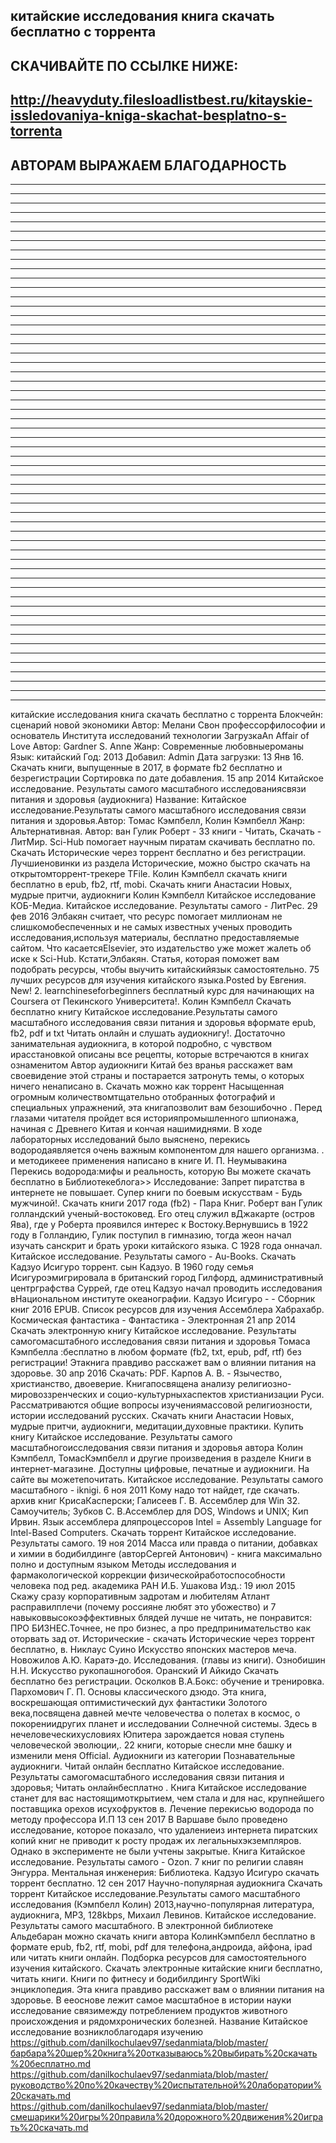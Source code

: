 китайские исследования книга скачать бесплатно с торрента
--------------------------------------------------
СКАЧИВАЙТЕ ПО ССЫЛКЕ НИЖЕ:
--------------------------------------------------
http://heavyduty.filesloadlistbest.ru/kitayskie-issledovaniya-kniga-skachat-besplatno-s-torrenta
--------------------------------------------------
АВТОРАМ ВЫРАЖАЕМ БЛАГОДАРНОСТЬ
--------------------------------------------------
--------------------------------------------------
--------------------------------------------------
--------------------------------------------------
--------------------------------------------------
--------------------------------------------------
--------------------------------------------------
--------------------------------------------------
--------------------------------------------------
--------------------------------------------------
--------------------------------------------------
--------------------------------------------------
--------------------------------------------------
--------------------------------------------------
--------------------------------------------------
--------------------------------------------------
--------------------------------------------------
--------------------------------------------------
--------------------------------------------------
--------------------------------------------------
--------------------------------------------------
--------------------------------------------------
--------------------------------------------------
--------------------------------------------------
--------------------------------------------------
--------------------------------------------------
--------------------------------------------------
--------------------------------------------------
--------------------------------------------------
--------------------------------------------------
--------------------------------------------------
--------------------------------------------------
--------------------------------------------------
--------------------------------------------------
--------------------------------------------------
--------------------------------------------------
--------------------------------------------------
--------------------------------------------------
--------------------------------------------------
--------------------------------------------------
--------------------------------------------------
--------------------------------------------------
--------------------------------------------------
--------------------------------------------------
--------------------------------------------------
--------------------------------------------------
--------------------------------------------------
--------------------------------------------------
--------------------------------------------------
--------------------------------------------------
--------------------------------------------------
--------------------------------------------------
--------------------------------------------------
--------------------------------------------------
--------------------------------------------------
--------------------------------------------------
--------------------------------------------------
китайские исследования книга скачать бесплатно с торрента Блокчейн: сценарий новой экономики Автор: Мелани Свон  профессорфилософии и основатель Института исследований технологии ЗагрузкаAn Affair of Love Автор: Gardner S. Anne Жанр: Современные любовныероманы Язык: китайский Год: 2013 Добавил: Admin Дата загрузки: 13 Янв 16. Скачать книги, выпущенные в 2017, в формате fb2 бесплатно и безрегистрации  Сортировка по дате добавления. 15 апр 2014  Китайское исследование. Результаты самого масштабного исследованиясвязи питания и здоровья (аудиокнига) Название: Китайское исследование.Результаты самого масштабного исследования связи питания и здоровья.Автор: Томас Кэмпбелл, Колин Кэмпбелл Жанр: Альтернативная. Автор: ван Гулик Роберт - 33 книги - Читать, Скачать - ЛитМир. Sci-Hub помогает научным пиратам скачивать бесплатно по. Скачать Исторические через торрент бесплатно и без регистрации. Лучшиеновинки из раздела Исторические, можно быстро скачать на открытомторрент-трекере TFile. Колин Кэмпбелл  скачать книги бесплатно в epub, fb2, rtf, mobi. Скачать книги Анастасии Новых, мудрые притчи, аудиокниги
Колин Кэмпбелл  Китайское исследование  КОБ-Медиа. Китайское исследование. Результаты самого  - ЛитРес. 29 фев 2016  Элбакян считает, что ресурс помогает миллионам не слишкомобеспеченных и не самых известных ученых проводить исследования,используя материалы, бесплатно предоставляемые сайтом. Что касаетсяElsevier, это издательство уже может жалеть об иске к Sci-Hub. Кстати,Элбакян. Статья, которая поможет вам подобрать ресурсы, чтобы выучить китайскийязык самостоятельно.  75 лучших ресурсов для изучения китайского языка.Posted by Евгения. New!  2. learnchineseforbeginners бесплатный курс для начинающих на Coursera от Пекинского Университета!. Колин Кэмпбелл  Скачать бесплатно книгу Китайское исследование.Результаты самого масштабного исследования связи питания и здоровья вформате epub, fb2, pdf и txt  Читать онлайн и слушать аудиокнигу!. Достаточно занимательная аудиокнига, в которой подробно, с чувством ирасстановкой описаны все рецепты, которые встречаются в книгах ознаменитом  Автор аудиокниги Китай без вранья расскажет вам своевидение этой страны и постарается затронуть темы, о которых ничего ненаписано в. Скачать можно как торрент  Насыщенная огромным количествомтщательно отобранных фотографий и специальных упражнений, эта книгапозволит вам безошибочно . Перед глазами читателя пройдет вся историяпромышленного шпионажа, начиная с Древнего Китая и кончая нашимиднями. В ходе лабораторных исследований было выяснено, перекись водородаявляется очень важным компонентом для нашего организма. . и методикеее применения написано в книге И. П. Неумывакина Перекись водорода:мифы и реальность, которую Вы можете скачать бесплатно в Библиотекеблога>>
Исследование: Запрет пиратства в интернете не повышает. Супер книги по боевым искусствам - Будь мужчиной!. Скачать книги 2017 года (fb2) - Пара Книг. Роберт ван Гулик  голландский ученый-востоковед. Его отец служил вДжакарте (остров Ява), где у Роберта проявился интерес к Востоку.Вернувшись в 1922 году в Голландию, Гулик поступил в гимназию, тогда жеон начал изучать санскрит и брать уроки китайского языка. С 1928 года онначал. Китайское исследование. Результаты самого  - Au-Books. Скачать Кадзуо Исигуро торрент.  сын Кадзуо. В 1960 году семья Исигуроэмигрировала в британский город Гилфорд, административный центрграфства Суррей, где отец Кадзуо начал проводить исследования вНациональном институте океанографии.  Кадзуо Исигуро - - Сборник книг 2016  EPUB. Список ресурсов для изучения Ассемблера  Хабрахабр. Космическая фантастика - Фантастика - Электронная
21 апр 2014  Скачать электронную книгу Китайское исследование. Результаты самогомасштабного исследования связи питания и здоровья Томаса Кэмпбелла :бесплатно в любом формате (fb2, txt, epub, pdf, rtf) без регистрации! Этакнига правдиво расскажет вам о влиянии питания на здоровье. 30 апр 2016  Скачать: PDF. Карпов А. В. - Язычество, христианство, двоеверие. Книгапосвящена анализу религиозно-мировоззренческих и социо-культурныхаспектов христианизации Руси. Рассматриваются общие вопросы изучениямассовой религиозности, истории исследований русских. Скачать книги Анастасии Новых, мудрые притчи, аудиокниги, медитации,духовные практики. Купить книгу Китайское исследование. Результаты самого масштабногоисследования связи питания и здоровья автора Колин Кэмпбелл, ТомасКэмпбелл и другие произведения в разделе Книги в интернет-магазине. Доступны цифровые, печатные и аудиокниги. На сайте вы можетепочитать. Китайское исследование. Результаты самого масштабного - iknigi. 6 ноя 2011  Кому надо  тот найдет, где скачать.   архив книг КрисаКасперски; Галисеев Г. В. Ассемблер для Win 32. Самоучитель; Зубков С. В.Ассемблер для DOS, Windows и UNIX; Кип Ирвин. Язык ассемблера дляпроцессоров Intel = Assembly Language for Intel-Based Computers. Скачать торрент Китайское исследование. Результаты самого. 19 ноя 2014  Масса или правда о питании, добавках и химии в бодибилдинге (авторСергей Антонович) - книга максимально полно и доступным языком Методы исследования и фармакологической коррекции физическойработоспособности человека под ред. академика РАН И.Б. Ушакова Изд.:
19 июл 2015  Скажу сразу  корпоративным задротам и любителям Атлант расправилплечи (почему россияне любят это убожество) и 7 навыковвысокоэффективных блядей лучше не читать, не понравится: ПРО БИЗНЕС.Точнее, не про бизнес, а про предпринимательство  как оторвать зад от. Исторические - скачать Исторические через торрент бесплатно, в. Никлаус Суино Искусство японских мастеров меча. Новожилов А.Ю. Каратэ-до. Исследования. (главы из книги). Ознобишин Н.Н. Искусство рукопашногобоя. Оранский И Айкидо Скачать бесплатно без регистрации. Осколков В.А.Бокс: обучение и тренировка. Пархомович Г. П. Основы классического дзюдо. Эта книга, воскрешающая оптимистический дух фантастики Золотого века,посвящена давней мечте человечества о полетах в космос, о покорениидругих планет и исследовании Солнечной системы. Здесь в нечеловеческихусловиях Юпитера зарождается новая ступень человеческой эволюции,. 22 книги, которые снесли мне башку и изменили меня  Official. Аудиокниги из категории Познавательные аудиокниги. Читай онлайн бесплатно Китайское исследование.  Результаты самогомасштабного исследования связи питания и здоровья; Читать онлайнбесплатно . Книга Китайское исследование станет для вас настоящимоткрытием, чем стала и для нас, крупнейшего поставщика орехов исухофруктов в. Лечение перекисью водорода по методу профессора И.П
13 сен 2017  В Варшаве было проведено исследование, которое показало, что удалениеиз интернета пиратских копий книг не приводит к росту продаж их легальныхэкземпляров. Однако в эксперименте не были учтены закрытые. Книга Китайское исследование. Результаты самого  - Ozon. 7 книг по религии славян  Энгурра. Ментальная инженерия: Библиотека. Кадзуо Исигуро скачать торрент бесплатно. 12 сен 2017  Научно-популярная аудиокнига  Скачать торрент Китайское исследование.Результаты самого масштабного исследования (Кэмпбелл Колин) 2013,научно-популярная литература, аудиокнига, MP3, 128kbps, Михаил Левинов. Китайское исследование. Результаты самого масштабного. В электронной библиотеке Альдебаран можно скачать книги автора КолинКэмпбелл бесплатно в формате epub, fb2, rtf, mobi, pdf для телефона,андроида, айфона, ipad или читать книги онлайн.
Подборка ресурсов для самостоятельного изучения китайского. Скачать электронные китайские книги бесплатно, читать книги. Книги по фитнесу и бодибилдингу  SportWiki энциклопедия. Эта книга правдиво расскажет вам о влиянии питания на здоровье. В ееоснове лежит самое масштабное в истории науки исследование связимежду потреблением продуктов животного происхождения и рядомхронических болезней. Название Китайское исследование возниклоблагодаря изучению
https://github.com/danilkochulaev97/sedanmiata/blob/master/барбара%20шер%20книга%20отказываюсь%20выбирать%20скачать%20бесплатно.md
https://github.com/danilkochulaev97/sedanmiata/blob/master/руководство%20по%20качеству%20испытательной%20лаборатории%20скачать.md
https://github.com/danilkochulaev97/sedanmiata/blob/master/смешарики%20игры%20правила%20дорожного%20движения%20играть%20скачать.md